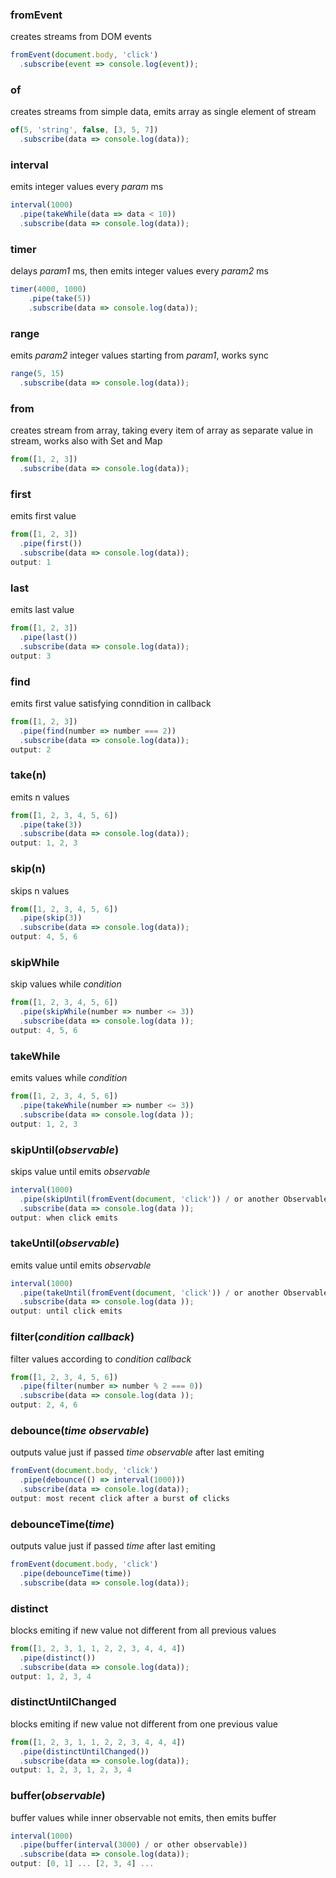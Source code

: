 ### fromEvent
creates streams from DOM events
```javascript
fromEvent(document.body, 'click')
  .subscribe(event => console.log(event));
```


### of
creates streams from simple data, emits array as single element of stream
```javascript
of(5, 'string', false, [3, 5, 7])
  .subscribe(data => console.log(data));
```

### interval
emits integer values every *param* ms
```javascript
interval(1000)
  .pipe(takeWhile(data => data < 10))
  .subscribe(data => console.log(data));
```

### timer
delays *param1* ms, then emits integer values every *param2* ms
```javascript
timer(4000, 1000)  
    .pipe(take(5))
    .subscribe(data => console.log(data));
```


### range
emits *param2* integer values starting from *param1*, works sync
```javascript
range(5, 15)  
  .subscribe(data => console.log(data));
```


### from
creates stream from array, taking every item of array as separate value in stream, works also with Set and Map
```javascript
from([1, 2, 3])  
  .subscribe(data => console.log(data));
```


### first
emits first value
```javascript
from([1, 2, 3])
  .pipe(first())
  .subscribe(data => console.log(data));
output: 1
```


### last
emits last value
```javascript
from([1, 2, 3])
  .pipe(last())
  .subscribe(data => console.log(data));
output: 3
```


### find
emits first value satisfying conndition in callback
```javascript
from([1, 2, 3])
  .pipe(find(number => number === 2))
  .subscribe(data => console.log(data));
output: 2
```


### take(n)
emits n values
```javascript
from([1, 2, 3, 4, 5, 6])
  .pipe(take(3))
  .subscribe(data => console.log(data));
output: 1, 2, 3
```

### skip(n)
skips n values
```javascript
from([1, 2, 3, 4, 5, 6])
  .pipe(skip(3))
  .subscribe(data => console.log(data));
output: 4, 5, 6
```

### skipWhile
skip values while *condition*
```javascript
from([1, 2, 3, 4, 5, 6])
  .pipe(skipWhile(number => number <= 3))
  .subscribe(data => console.log(data ));
output: 4, 5, 6
```

### takeWhile
emits values while *condition*
```javascript
from([1, 2, 3, 4, 5, 6])
  .pipe(takeWhile(number => number <= 3))
  .subscribe(data => console.log(data ));
output: 1, 2, 3
```

### skipUntil(*observable*)
skips value until emits *observable*
```javascript
interval(1000)
  .pipe(skipUntil(fromEvent(document, 'click')) / or another Observable)
  .subscribe(data => console.log(data ));
output: when click emits
```

### takeUntil(*observable*)
emits value until emits *observable*
```javascript
interval(1000)
  .pipe(takeUntil(fromEvent(document, 'click')) / or another Observable)
  .subscribe(data => console.log(data ));
output: until click emits
```

### filter(*condition callback*)
filter values according to *condition callback*
```javascript
from([1, 2, 3, 4, 5, 6])
  .pipe(filter(number => number % 2 === 0))
  .subscribe(data => console.log(data ));
output: 2, 4, 6
```

### debounce(*time observable*)
outputs value just if passed *time observable* after last emiting
```javascript
fromEvent(document.body, 'click')
  .pipe(debounce(() => interval(1000)))
  .subscribe(data => console.log(data));
output: most recent click after a burst of clicks
```

### debounceTime(*time*)
outputs value just if passed *time* after last emiting
```javascript
fromEvent(document.body, 'click')
  .pipe(debounceTime(time))
  .subscribe(data => console.log(data));
```

### distinct
blocks emiting if new value not different from all previous values
```javascript
from([1, 2, 3, 1, 1, 2, 2, 3, 4, 4, 4])
  .pipe(distinct())
  .subscribe(data => console.log(data));
output: 1, 2, 3, 4
```

### distinctUntilChanged
blocks emiting if new value not different from one previous value
```javascript
from([1, 2, 3, 1, 1, 2, 2, 3, 4, 4, 4])
  .pipe(distinctUntilChanged())
  .subscribe(data => console.log(data));
output: 1, 2, 3, 1, 2, 3, 4
```


### buffer(*observable*)
buffer values while inner observable not emits, then emits buffer
```javascript
interval(1000)
  .pipe(buffer(interval(3000) / or other observable))
  .subscribe(data => console.log(data));
output: [0, 1] ... [2, 3, 4] ...
```